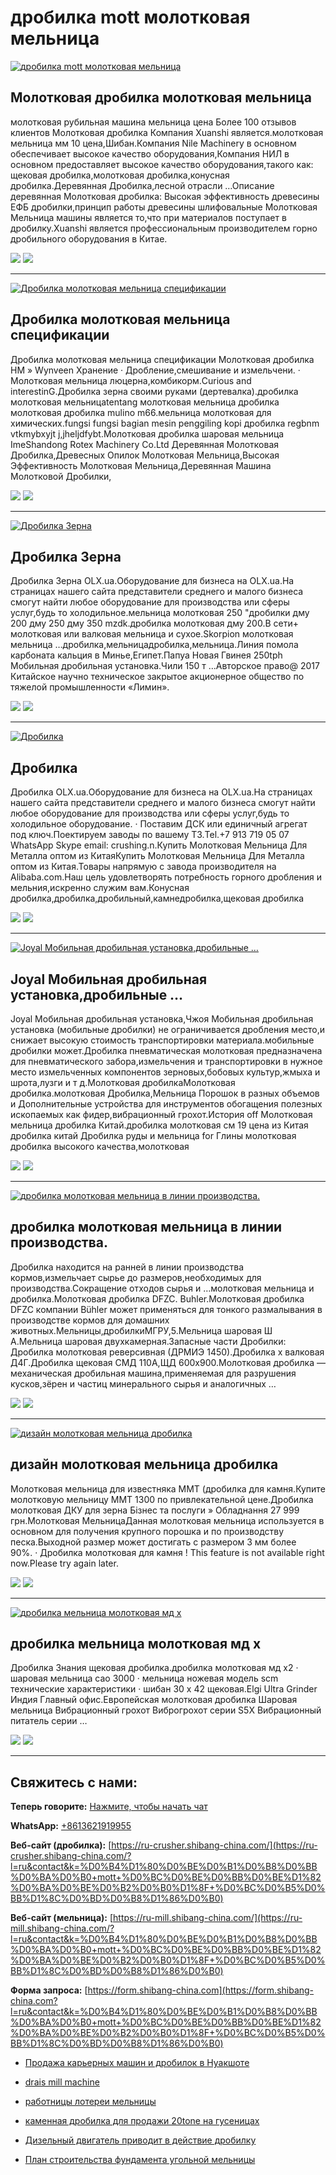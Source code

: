 # дробилка mott молотковая мельница

<a href="https://swt.shibang-china.com/?l=ru&img&k=%D0%B4%D1%80%D0%BE%D0%B1%D0%B8%D0%BB%D0%BA%D0%B0+mott+%D0%BC%D0%BE%D0%BB%D0%BE%D1%82%D0%BA%D0%BE%D0%B2%D0%B0%D1%8F+%D0%BC%D0%B5%D0%BB%D1%8C%D0%BD%D0%B8%D1%86%D0%B0" target="_blank">![дробилка mott молотковая мельница](http://static.shibang-china.com/all-800x300/960.jpg)</a>

## Молотковая дробилка молотковая мельница
молотковая рубильная машина мельница цена Более 100 отзывов клиентов Молотковая дробилка Компания Xuanshi является.молотковая мельница мм 10 цена,Шибан.Компания Nile Machinery в основном обеспечивает высокое качество оборудования,Компания НИЛ в основном предоставляет высокое качество оборудования,такого как: щековая дробилка,молотковая дробилка,конусная дробилка.Деревянная Дробилка,лесной отрасли …Описание деревянная Молотковая дробилка: Высокая эффективность древесины ЕФБ дробилки,принцип работы древесины шлифовальные Молотковая Мельница машины является то,что при материалов поступает в дробилку.Xuanshi является профессиональным производителем горно дробильного оборудования в Китае.


<a href="https://whatsapp.shibangsoft.com/WhatsApp.php" target="_blank" title="WhatsApp">![](http://static.shibang-china.com/icon/whatsapp.png)</a> <a href="https://swt.shibang-china.com/?l=ru&icon&k=%D0%B4%D1%80%D0%BE%D0%B1%D0%B8%D0%BB%D0%BA%D0%B0+mott+%D0%BC%D0%BE%D0%BB%D0%BE%D1%82%D0%BA%D0%BE%D0%B2%D0%B0%D1%8F+%D0%BC%D0%B5%D0%BB%D1%8C%D0%BD%D0%B8%D1%86%D0%B0" target="_blank">![](http://static.shibang-china.com/icon/chat-ru.png)</a>

---

<a href="https://swt.shibang-china.com/?l=ru&img&k=%D0%B4%D1%80%D0%BE%D0%B1%D0%B8%D0%BB%D0%BA%D0%B0+mott+%D0%BC%D0%BE%D0%BB%D0%BE%D1%82%D0%BA%D0%BE%D0%B2%D0%B0%D1%8F+%D0%BC%D0%B5%D0%BB%D1%8C%D0%BD%D0%B8%D1%86%D0%B0" target="_blank">![Дробилка молотковая мельница спецификации](http://static.shibang-china.com/all-800x300/1051.jpg)</a>

## Дробилка молотковая мельница спецификации
Дробилка молотковая мельница спецификации Молотковая дробилка HM &#187; Wynveen Хранение &#183; Дробление,смешивание и измельчени.&nbsp;&#0183;&#32;Молотковая мельница люцерна,комбикорм.Curious and interestinG.Дробилка зерна своими руками (дертевалка).дробилка молотковая мельницаtentang молотковая мельница дробилка молотковая дробилка mulino m66.мельница молотковая для химических.fungsi fungsi bagian mesin penggiling kopi дробилка regbnm vtkmybxyjt j,jheljdfybt.Молотковая дробилка шаровая мельница ImeShandong Rotex Machinery Co.Ltd Деревянная Молотковая Дробилка,Древесных Опилок Молотковая Мельница,Высокая Эффективность Молотковая Мельница,Деревянная Машина Молотковой Дробилки,


<a href="https://whatsapp.shibangsoft.com/WhatsApp.php" target="_blank" title="WhatsApp">![](http://static.shibang-china.com/icon/whatsapp.png)</a> <a href="https://swt.shibang-china.com/?l=ru&icon&k=%D0%B4%D1%80%D0%BE%D0%B1%D0%B8%D0%BB%D0%BA%D0%B0+mott+%D0%BC%D0%BE%D0%BB%D0%BE%D1%82%D0%BA%D0%BE%D0%B2%D0%B0%D1%8F+%D0%BC%D0%B5%D0%BB%D1%8C%D0%BD%D0%B8%D1%86%D0%B0" target="_blank">![](http://static.shibang-china.com/icon/chat-ru.png)</a>

---

<a href="https://swt.shibang-china.com/?l=ru&img&k=%D0%B4%D1%80%D0%BE%D0%B1%D0%B8%D0%BB%D0%BA%D0%B0+mott+%D0%BC%D0%BE%D0%BB%D0%BE%D1%82%D0%BA%D0%BE%D0%B2%D0%B0%D1%8F+%D0%BC%D0%B5%D0%BB%D1%8C%D0%BD%D0%B8%D1%86%D0%B0" target="_blank">![Дробилка Зерна](http://static.shibang-china.com/all-800x300/1131.jpg)</a>

## Дробилка Зерна
Дробилка Зерна OLX.ua.Оборудование для бизнеса на OLX.ua.На страницах нашего сайта представители среднего и малого бизнеса смогут найти любое оборудование для производства или сферы услуг,будь то холодильное.мельница молотковая 250 &quot;дробилки дму 200 дму 250 дму 350 mzdk.дробилка молотковая дму 200.В сети+ молотковая или валковая мельница и сухое.Skorpion молотковая мельница …дробилка,мельницадробилка,мельница.Линия помола карбоната кальция в Минье,Египет.Папуа Новая Гвинея 250tph Мобильная дробильная установка.Чили 150 т …Авторское право@ 2017 Китайское научно техническое закрытое акционерное общество по тяжелой промышленности &#171;Лимин&#187;.


<a href="https://whatsapp.shibangsoft.com/WhatsApp.php" target="_blank" title="WhatsApp">![](http://static.shibang-china.com/icon/whatsapp.png)</a> <a href="https://swt.shibang-china.com/?l=ru&icon&k=%D0%B4%D1%80%D0%BE%D0%B1%D0%B8%D0%BB%D0%BA%D0%B0+mott+%D0%BC%D0%BE%D0%BB%D0%BE%D1%82%D0%BA%D0%BE%D0%B2%D0%B0%D1%8F+%D0%BC%D0%B5%D0%BB%D1%8C%D0%BD%D0%B8%D1%86%D0%B0" target="_blank">![](http://static.shibang-china.com/icon/chat-ru.png)</a>

---

<a href="https://swt.shibang-china.com/?l=ru&img&k=%D0%B4%D1%80%D0%BE%D0%B1%D0%B8%D0%BB%D0%BA%D0%B0+mott+%D0%BC%D0%BE%D0%BB%D0%BE%D1%82%D0%BA%D0%BE%D0%B2%D0%B0%D1%8F+%D0%BC%D0%B5%D0%BB%D1%8C%D0%BD%D0%B8%D1%86%D0%B0" target="_blank">![Дробилка](http://static.shibang-china.com/all-800x300/656.jpg)</a>

## Дробилка
Дробилка OLX.ua.Оборудование для бизнеса на OLX.ua.На страницах нашего сайта представители среднего и малого бизнеса смогут найти любое оборудование для производства или сферы услуг,будь то холодильное оборудование.&nbsp;&#0183;&#32;Поставим ДСК или единичный агрегат под ключ.Поектируем заводы по вашему ТЗ.Tel.+7 913 719 05 07 WhatsApp Skype email: crushing.n.Купить Молотковая Мельница Для Металла оптом из КитаяКупить Молотковая Мельница Для Металла оптом из Китая.Товары напрямую с завода производителя на Alibaba.com.Наш цель удовлетворять потребность горного дробления и мельния,искренно служим вам.Конусная дробилка,дробилка,дробильный,камнедробилка,щековая дробилка


<a href="https://whatsapp.shibangsoft.com/WhatsApp.php" target="_blank" title="WhatsApp">![](http://static.shibang-china.com/icon/whatsapp.png)</a> <a href="https://swt.shibang-china.com/?l=ru&icon&k=%D0%B4%D1%80%D0%BE%D0%B1%D0%B8%D0%BB%D0%BA%D0%B0+mott+%D0%BC%D0%BE%D0%BB%D0%BE%D1%82%D0%BA%D0%BE%D0%B2%D0%B0%D1%8F+%D0%BC%D0%B5%D0%BB%D1%8C%D0%BD%D0%B8%D1%86%D0%B0" target="_blank">![](http://static.shibang-china.com/icon/chat-ru.png)</a>

---

<a href="https://swt.shibang-china.com/?l=ru&img&k=%D0%B4%D1%80%D0%BE%D0%B1%D0%B8%D0%BB%D0%BA%D0%B0+mott+%D0%BC%D0%BE%D0%BB%D0%BE%D1%82%D0%BA%D0%BE%D0%B2%D0%B0%D1%8F+%D0%BC%D0%B5%D0%BB%D1%8C%D0%BD%D0%B8%D1%86%D0%B0" target="_blank">![Joyal Мобильная дробильная установка,дробильные …](http://static.shibang-china.com/all-800x300/1399.jpg)</a>

## Joyal Мобильная дробильная установка,дробильные …
Joyal Мобильная дробильная установка,Чжоя Мобильная дробильная установка (мобильные дробилки) не ограничивается дробления место,и снижает высокую стоимость транспортировки материала.мобильные дробилки может.Дробилка пневматическая молотковая предназначена для пневматического забора,измельчения и транспортировки в нужное место измельченных компонентов зерновых,бобовых культур,жмыха и шрота,лузги и т д.Молотковая дробилкаМолотковая дробилка.молотковая Дробилка,Мельница Порошок в разных объемов и Дополнительные устройства для инструментов обогащения полезных ископаемых как фидер,вибрационный грохот.История off Молотковая мельница дробилка Китай.дробилка молотковая см 19 цена из Китая дробилка китай Дробилка руды и мельница for Глины молотковая дробилка высокого качества,молотковая


<a href="https://whatsapp.shibangsoft.com/WhatsApp.php" target="_blank" title="WhatsApp">![](http://static.shibang-china.com/icon/whatsapp.png)</a> <a href="https://swt.shibang-china.com/?l=ru&icon&k=%D0%B4%D1%80%D0%BE%D0%B1%D0%B8%D0%BB%D0%BA%D0%B0+mott+%D0%BC%D0%BE%D0%BB%D0%BE%D1%82%D0%BA%D0%BE%D0%B2%D0%B0%D1%8F+%D0%BC%D0%B5%D0%BB%D1%8C%D0%BD%D0%B8%D1%86%D0%B0" target="_blank">![](http://static.shibang-china.com/icon/chat-ru.png)</a>

---

<a href="https://swt.shibang-china.com/?l=ru&img&k=%D0%B4%D1%80%D0%BE%D0%B1%D0%B8%D0%BB%D0%BA%D0%B0+mott+%D0%BC%D0%BE%D0%BB%D0%BE%D1%82%D0%BA%D0%BE%D0%B2%D0%B0%D1%8F+%D0%BC%D0%B5%D0%BB%D1%8C%D0%BD%D0%B8%D1%86%D0%B0" target="_blank">![дробилка молотковая мельница в линии производства.](http://static.shibang-china.com/all-800x300/543.jpg)</a>

## дробилка молотковая мельница в линии производства.
Дробилка находится на ранней в линии производства кормов,измельчает сырье до размеров,необходимых для производства.Сокращение отходов сырья и …молотковая мельница и дробилка.Молотковая дробилка DFZC. Buhler.Молотковая дробилка DFZC компании B&#252;hler может применяться для тонкого размалывания в производстве кормов для домашних животных.Мельницы,дробилкиМГРУ,5.Мельница шаровая Ш А.Мельница шаровая двухкамерная.Запасные части Дробилки: Дробилка молотковая реверсивная (ДРМИЭ 1450).Дробилка х валковая Д4Г.Дробилка щековая СМД 110А,ЩД 600х900.Молотковая дробилка — механическая дробильная машина,применяемая для разрушения кусков,зёрен и частиц минерального сырья и аналогичных …


<a href="https://whatsapp.shibangsoft.com/WhatsApp.php" target="_blank" title="WhatsApp">![](http://static.shibang-china.com/icon/whatsapp.png)</a> <a href="https://swt.shibang-china.com/?l=ru&icon&k=%D0%B4%D1%80%D0%BE%D0%B1%D0%B8%D0%BB%D0%BA%D0%B0+mott+%D0%BC%D0%BE%D0%BB%D0%BE%D1%82%D0%BA%D0%BE%D0%B2%D0%B0%D1%8F+%D0%BC%D0%B5%D0%BB%D1%8C%D0%BD%D0%B8%D1%86%D0%B0" target="_blank">![](http://static.shibang-china.com/icon/chat-ru.png)</a>

---

<a href="https://swt.shibang-china.com/?l=ru&img&k=%D0%B4%D1%80%D0%BE%D0%B1%D0%B8%D0%BB%D0%BA%D0%B0+mott+%D0%BC%D0%BE%D0%BB%D0%BE%D1%82%D0%BA%D0%BE%D0%B2%D0%B0%D1%8F+%D0%BC%D0%B5%D0%BB%D1%8C%D0%BD%D0%B8%D1%86%D0%B0" target="_blank">![дизайн молотковая мельница дробилка](http://static.shibang-china.com/all-800x300/533.jpg)</a>

## дизайн молотковая мельница дробилка
Молотковая мельница для известняка ММТ (дробилка для камня.Купите молотковую мельницу ММТ 1300 по привлекательной цене.Дробилка молотковая ДКУ для зерна Бізнес та послуги &#187; Обладнання 27 999 грн.Молотковая МельницаДанная молотковая мельница используется в основном для получения крупного порошка и по производству песка.Выходной размер может достигать с размером 3 мм более 90%.&nbsp;&#0183;&#32;Дробилка молотковая для камня ! This feature is not available right now.Please try again later.


<a href="https://whatsapp.shibangsoft.com/WhatsApp.php" target="_blank" title="WhatsApp">![](http://static.shibang-china.com/icon/whatsapp.png)</a> <a href="https://swt.shibang-china.com/?l=ru&icon&k=%D0%B4%D1%80%D0%BE%D0%B1%D0%B8%D0%BB%D0%BA%D0%B0+mott+%D0%BC%D0%BE%D0%BB%D0%BE%D1%82%D0%BA%D0%BE%D0%B2%D0%B0%D1%8F+%D0%BC%D0%B5%D0%BB%D1%8C%D0%BD%D0%B8%D1%86%D0%B0" target="_blank">![](http://static.shibang-china.com/icon/chat-ru.png)</a>

---

<a href="https://swt.shibang-china.com/?l=ru&img&k=%D0%B4%D1%80%D0%BE%D0%B1%D0%B8%D0%BB%D0%BA%D0%B0+mott+%D0%BC%D0%BE%D0%BB%D0%BE%D1%82%D0%BA%D0%BE%D0%B2%D0%B0%D1%8F+%D0%BC%D0%B5%D0%BB%D1%8C%D0%BD%D0%B8%D1%86%D0%B0" target="_blank">![дробилка мельница молотковая мд х](http://static.shibang-china.com/all-800x300/1406.jpg)</a>

## дробилка мельница молотковая мд х
Дробилка Знания щековая дробилка.дробилка молотковая мд х2 &#183; шаровая мельница cao 3000 &#183; мельница ножевая модель scm технические характеристики &#183; шибан 30 х 42 щековая.Elgi Ultra Grinder Индия Главный офис.Европейская молотковая дробилка Шаровая мельница Вибрационный грохот Виброгрохот серии S5X Вибрационный питатель серии …

<a href="https://whatsapp.shibangsoft.com/WhatsApp.php" target="_blank" title="WhatsApp">![](http://static.shibang-china.com/icon/whatsapp.png)</a> <a href="https://swt.shibang-china.com/?l=ru&icon&k=%D0%B4%D1%80%D0%BE%D0%B1%D0%B8%D0%BB%D0%BA%D0%B0+mott+%D0%BC%D0%BE%D0%BB%D0%BE%D1%82%D0%BA%D0%BE%D0%B2%D0%B0%D1%8F+%D0%BC%D0%B5%D0%BB%D1%8C%D0%BD%D0%B8%D1%86%D0%B0" target="_blank">![](http://static.shibang-china.com/icon/chat-ru.png)</a>

---
## Свяжитесь с нами:

**Теперь говорите:** [Нажмите, чтобы начать чат](https://swt.shibang-china.com?l=ru&contact&k=%D0%B4%D1%80%D0%BE%D0%B1%D0%B8%D0%BB%D0%BA%D0%B0+mott+%D0%BC%D0%BE%D0%BB%D0%BE%D1%82%D0%BA%D0%BE%D0%B2%D0%B0%D1%8F+%D0%BC%D0%B5%D0%BB%D1%8C%D0%BD%D0%B8%D1%86%D0%B0)

**WhatsApp:**  [+8613621919955](https://whatsapp.shibangsoft.com/WhatsApp.php)

**Веб-сайт (дробилка):** [https://ru-crusher.shibang-china.com/](https://ru-crusher.shibang-china.com/?l=ru&contact&k=%D0%B4%D1%80%D0%BE%D0%B1%D0%B8%D0%BB%D0%BA%D0%B0+mott+%D0%BC%D0%BE%D0%BB%D0%BE%D1%82%D0%BA%D0%BE%D0%B2%D0%B0%D1%8F+%D0%BC%D0%B5%D0%BB%D1%8C%D0%BD%D0%B8%D1%86%D0%B0)

**Веб-сайт (мельница):** [https://ru-mill.shibang-china.com/](https://ru-mill.shibang-china.com/?l=ru&contact&k=%D0%B4%D1%80%D0%BE%D0%B1%D0%B8%D0%BB%D0%BA%D0%B0+mott+%D0%BC%D0%BE%D0%BB%D0%BE%D1%82%D0%BA%D0%BE%D0%B2%D0%B0%D1%8F+%D0%BC%D0%B5%D0%BB%D1%8C%D0%BD%D0%B8%D1%86%D0%B0)

**Форма запроса:** [https://form.shibang-china.com](https://form.shibang-china.com?l=ru&contact&k=%D0%B4%D1%80%D0%BE%D0%B1%D0%B8%D0%BB%D0%BA%D0%B0+mott+%D0%BC%D0%BE%D0%BB%D0%BE%D1%82%D0%BA%D0%BE%D0%B2%D0%B0%D1%8F+%D0%BC%D0%B5%D0%BB%D1%8C%D0%BD%D0%B8%D1%86%D0%B0)

* [Продажа карьерных машин и дробилок в Нуакшоте](../131/%D0%9F%D1%80%D0%BE%D0%B4%D0%B0%D0%B6%D0%B0%20%D0%BA%D0%B0%D1%80%D1%8C%D0%B5%D1%80%D0%BD%D1%8B%D1%85%20%D0%BC%D0%B0%D1%88%D0%B8%D0%BD%20%D0%B8%20%D0%B4%D1%80%D0%BE%D0%B1%D0%B8%D0%BB%D0%BE%D0%BA%20%D0%B2%20%D0%9D%D1%83%D0%B0%D0%BA%D1%88%D0%BE%D1%82%D0%B5.md)

* [drais mill machine](../135/drais%20mill%20machine.md)

* [работницы лотереи мельницы](../133/%D1%80%D0%B0%D0%B1%D0%BE%D1%82%D0%BD%D0%B8%D1%86%D1%8B%20%D0%BB%D0%BE%D1%82%D0%B5%D1%80%D0%B5%D0%B8%20%D0%BC%D0%B5%D0%BB%D1%8C%D0%BD%D0%B8%D1%86%D1%8B.md)

* [каменная дробилка для продажи 20tone на гусеницах](../134/%D0%BA%D0%B0%D0%BC%D0%B5%D0%BD%D0%BD%D0%B0%D1%8F%20%D0%B4%D1%80%D0%BE%D0%B1%D0%B8%D0%BB%D0%BA%D0%B0%20%D0%B4%D0%BB%D1%8F%20%D0%BF%D1%80%D0%BE%D0%B4%D0%B0%D0%B6%D0%B8%2020tone%20%D0%BD%D0%B0%20%D0%B3%D1%83%D1%81%D0%B5%D0%BD%D0%B8%D1%86%D0%B0%D1%85.md)

* [Дизельный двигатель приводит в действие дробилку](../134/%D0%94%D0%B8%D0%B7%D0%B5%D0%BB%D1%8C%D0%BD%D1%8B%D0%B9%20%D0%B4%D0%B2%D0%B8%D0%B3%D0%B0%D1%82%D0%B5%D0%BB%D1%8C%20%D0%BF%D1%80%D0%B8%D0%B2%D0%BE%D0%B4%D0%B8%D1%82%20%D0%B2%20%D0%B4%D0%B5%D0%B9%D1%81%D1%82%D0%B2%D0%B8%D0%B5%20%D0%B4%D1%80%D0%BE%D0%B1%D0%B8%D0%BB%D0%BA%D1%83.md)

* [План строительства фундамента угольной мельницы](../131/%D0%9F%D0%BB%D0%B0%D0%BD%20%D1%81%D1%82%D1%80%D0%BE%D0%B8%D1%82%D0%B5%D0%BB%D1%8C%D1%81%D1%82%D0%B2%D0%B0%20%D1%84%D1%83%D0%BD%D0%B4%D0%B0%D0%BC%D0%B5%D0%BD%D1%82%D0%B0%20%D1%83%D0%B3%D0%BE%D0%BB%D1%8C%D0%BD%D0%BE%D0%B9%20%D0%BC%D0%B5%D0%BB%D1%8C%D0%BD%D0%B8%D1%86%D1%8B.md)